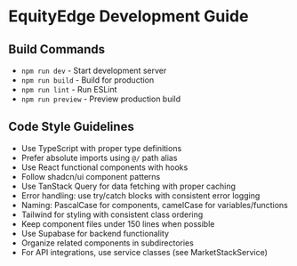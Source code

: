 # EquityEdge Development Guide

## Build Commands
- `npm run dev` - Start development server
- `npm run build` - Build for production
- `npm run lint` - Run ESLint
- `npm run preview` - Preview production build

## Code Style Guidelines
- Use TypeScript with proper type definitions
- Prefer absolute imports using `@/` path alias
- Use React functional components with hooks
- Follow shadcn/ui component patterns
- Use TanStack Query for data fetching with proper caching
- Error handling: use try/catch blocks with consistent error logging
- Naming: PascalCase for components, camelCase for variables/functions
- Tailwind for styling with consistent class ordering
- Keep component files under 150 lines when possible
- Use Supabase for backend functionality
- Organize related components in subdirectories
- For API integrations, use service classes (see MarketStackService)